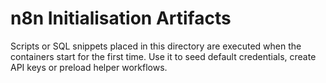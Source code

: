 # n8n Initialisation Artifacts

Scripts or SQL snippets placed in this directory are executed when the
containers start for the first time. Use it to seed default credentials,
create API keys or preload helper workflows.
